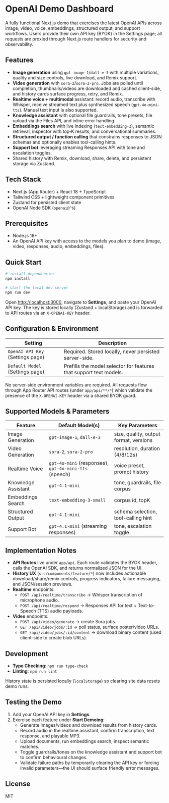 # OpenAI Demo Dashboard

A fully functional Next.js demo that exercises the latest OpenAI APIs across image, video, voice, embeddings, structured output, and support workflows. Users provide their own API key (BYOK) in the Settings page; all requests are proxied through Next.js route handlers for security and observability.

## Features

- **Image generation** using `gpt-image-1`/`dall-e-3` with multiple variations, quality and size controls, live download, and Remix support.
- **Video generation** with `sora-2`/`sora-2-pro`. Jobs are polled until completion, thumbnails/videos are downloaded and cached client-side, and history cards surface progress, retry, and Remix.
- **Realtime voice + multimodal** assistant: record audio, transcribe with Whisper, receive streamed text plus synthesized speech (`gpt-4o-mini-tts`). Manual text input is also supported.
- **Knowledge assistant** with optional file guardrails, tone presets, file upload via the Files API, and inline error handling.
- **Embeddings search** with live indexing (`text-embedding-3`), semantic retrieval, inspector with top‑K results, and conversational summaries.
- **Structured output / function calling** that constrains responses to JSON schemas and optionally enables tool-calling hints.
- **Support bot** leveraging streaming Responses API with tone and escalation toggles.
- Shared history with Remix, download, share, delete, and persistent storage via Zustand.

## Tech Stack

- Next.js (App Router) + React 18 + TypeScript
- Tailwind CSS + lightweight component primitives
- Zustand for persisted client state
- OpenAI Node SDK (`openai@^6`)

## Prerequisites

- Node.js 18+
- An OpenAI API key with access to the models you plan to demo (image, video, responses, audio, embeddings, files).

## Quick Start

```bash
# install dependencies
npm install

# start the local dev server
npm run dev
```

Open <http://localhost:3000>, navigate to **Settings**, and paste your OpenAI API key. The key is stored locally (Zustand + localStorage) and is forwarded to API routes via an `X-OPENAI-KEY` header.

## Configuration & Environment

| Setting | Description |
| --- | --- |
| `OpenAI API Key` (Settings page) | Required. Stored locally, never persisted server-side. |
| `Default Model` (Settings page) | Prefills the model selector for features that support text models. |

No server-side environment variables are required. All requests flow through App Router API routes (under `app/api/**/*`) which validate the presence of the `X-OPENAI-KEY` header via a shared BYOK guard.

## Supported Models & Parameters

Feature | Default Model(s) | Key Parameters
--- | --- | ---
Image Generation | `gpt-image-1`, `dall-e-3` | size, quality, output format, versions
Video Generation | `sora-2`, `sora-2-pro` | resolution, duration (4/8/12s)
Realtime Voice | `gpt-4o-mini` (responses), `gpt-4o-mini-tts` (speech) | voice preset, prompt history
Knowledge Assistant | `gpt-4.1-mini` | tone, guardrails, file corpus
Embeddings Search | `text-embedding-3-small` | corpus id, topK
Structured Output | `gpt-4.1-mini` | schema selection, tool-calling hint
Support Bot | `gpt-4.1-mini` (streaming responses) | tone, escalation toggle

## Implementation Notes

- **API Routes** live under `app/api`. Each route validates the BYOK header, calls the OpenAI SDK, and returns normalized JSON for the UI.
- **History UX** (`src/components/feature/*`) now includes actionable download/share/remix controls, progress indicators, failure messaging, and JSON/session previews.
- **Realtime** endpoints:
  - `POST /api/realtime/transcribe` → Whisper transcription of microphone audio.
  - `POST /api/realtime/respond` → Responses API for text + Text-to-Speech (TTS) audio payloads.
- **Video** endpoints:
  - `POST /api/video/generate` → create Sora jobs.
  - `GET /api/video/jobs/:id` → poll status, surface poster/video URLs.
  - `GET /api/video/jobs/:id/content` → download binary content (used client-side to create blob URLs).

## Development

- **Type Checking**: `npm run type-check`
- **Linting**: `npm run lint`

History state is persisted locally (`localStorage`) so clearing site data resets demo runs.

## Testing the Demo

1. Add your OpenAI API key in **Settings**.
2. Exercise each feature under **Start Demoing**:
   - Generate images/videos and download results from history cards.
   - Record audio in the realtime assistant, confirm transcription, text response, and playable MP3.
   - Upload documents, run embeddings search, inspect semantic matches.
   - Toggle guardrails/tones on the knowledge assistant and support bot to confirm behavioural changes.
   - Validate failure paths by temporarily clearing the API key or forcing invalid parameters—the UI should surface friendly error messages.

## License

MIT
